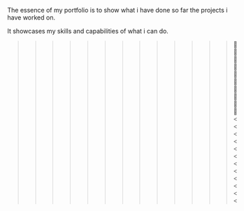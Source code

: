 The essence of my portfolio is to show what i have done so far the projects i have worked on.

It showcases my skills and capabilities of what i can do.

>>>>>>>>>>>>>🥳🥳🥳🥳🥳🥳🥳🥳🥳🥳<<<<<<<<<<<<
